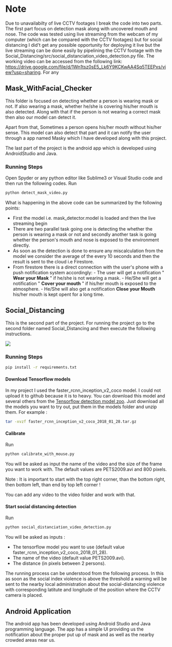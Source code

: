 # Note
Due to unavailabilty of live CCTV footages I break the code into two parts. The first part focus on detection mask along with uncovered mouth and nose. The code was tested using live streaming from the webcam of my computer (which can be compared with the CCTV footages) but for social distancing I did't get any possible opportunity for deploying it live but the live streaming can be done easily by pipelining the CCTV footage with the Social_Distancing/src/social_distanciation_video_detection.py file. The working video can be accessed from the following link: https://drive.google.com/file/d/1Wn1tsz0sE5_Lk6Y9KCKwAA4Sq5TEEPxs/view?usp=sharing. For any 


## Mask_WithFacial_Checker

This folder is focused on detecting whether a person is wearing mask or not. If also wearing a mask, whether he/she is covering his/her mouth is also detected. Along with that if the person is not wearing a correct mask then also our model can detect it.

Apart from that, Sometimes a person opens his/her mouth without his/her sense. This model can also detect that part and it can notify the user through a app named Masky which I have developed along with this project.

The last part of the project is the android app which is developed using AndroidStudio and Java.

### Running Steps
Open Spyder or any python editor like Sublime3 or Visual Studio code and then run the following codes.
Run 
```bash
python detect_mask_video.py
```
What is happening in the above code can be summarized by the following points:

- First the model i.e. mask_detector.model is loaded and then the live streaming begin
- There are two parallel task going one is detecting the whether the person is wearing a mask or not and secondly another task is going whether the person's mouth and nose is exposed to the environment directly.
- As soon as the detection is done to ensure any miscalculation from the model we consider the average of the every 10 seconds and then the result is sent to the cloud i.e Firestore.
- From firestore there is a direct connection with the user's phone with a push notification system accordingly:
      - The user will get a notification " **Wear your Mask** " if he/she is not wearing a mask.
          - He/She will get a notification " **Cover your mouth** " if his/her mouth is exposed to the atmosphere.
          - He/She will also get a notification **Close your Mouth** his/her mouth is kept opent for a long time.

## Social_Distancing

This is the second part of the project. For running the project go to the second folder named Social_Distancing and then execute the following instructions.

![](/img/result.gif)

### Running Steps 


```bash
pip install -r requirements.txt
```

#### Download Tensorflow models

In my project I used the faster_rcnn_inception_v2_coco model. I could not upload it to github because it is to heavy. You can download this model and several others from the [Tensorflow detection model zoo](https://github.com/tensorflow/models/blob/master/research/object_detection/g3doc/detection_model_zoo.md). 
Just download all the models you want to try out, put them in the models folder and unzip them. For example :
```bash
tar -xvzf faster_rcnn_inception_v2_coco_2018_01_28.tar.gz
```

#### Calibrate
Run 
```bash
python calibrate_with_mouse.py
```
You will be asked as input the name of the video and the size of the frame you want to work with. The default values are PETS2009.avi and 800 pixels.

Note : It is important to start with the top right corner, than the bottom right, then bottom left, than end by top left corner !

You can add any video to the video folder and work with that.

#### Start social distancing detection
Run 
```bash
python social_distanciation_video_detection.py
```
You will be asked as inputs :
- The tensorflow model you want to use (default value faster_rcnn_inception_v2_coco_2018_01_28).
- The name of the video (default value PETS2009.avi).
- The distance (in pixels between 2 persons).

The running process can be understood from the following process.
In this as soon as the social index violence is above the threshold a warning will be sent to the nearby local administration about the social-distancing violence with corresponding latitute and longitude of the position where the CCTV camera is placed.

## Android Application

The android app has been developed using Android Studio and Java programming language. The app has a simple  UI providing us the notification about the proper put up of mask and as well as the nearby crowded areas near us.





